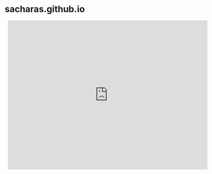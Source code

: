 # sacharas.github.io

<div style="width: 640px; height: 480px; margin: 10px; position: relative;"><iframe allowfullscreen frameborder="0" style="width:640px; height:480px" src="https://lucid.app/documents/embedded/03c49bc6-3d69-41e9-8d5c-dd12e9da7a71" id="VdK93bdi9OaK"></iframe></div>

